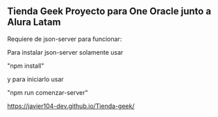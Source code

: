 ## Tienda Geek Proyecto para One Oracle junto a Alura Latam

Requiere de json-server para funcionar:

Para instalar json-server solamente usar 

"npm install" 

y para iniciarlo usar 

"npm run comenzar-server"

https://javier104-dev.github.io/Tienda-geek/
